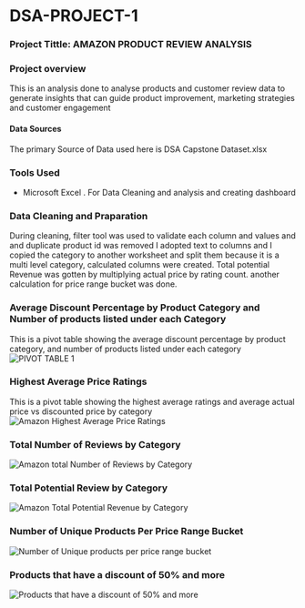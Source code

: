 # DSA-PROJECT-1

### Project Tittle: AMAZON PRODUCT REVIEW ANALYSIS

### Project overview

This is an analysis done to analyse products and customer review data to generate insights that can guide product improvement, marketing strategies and customer engagement
#### Data Sources
The primary Source of Data used here is DSA Capstone Dataset.xlsx

### Tools Used
- Microsoft Excel
 . For Data Cleaning and analysis and creating dashboard

  
### Data Cleaning and Praparation
 During cleaning, filter tool was used to validate each column and values and and duplicate product id was removed I adopted text to columns and I copied the category to another worksheet and split them because it is a multi level category, calculated columns were created. Total potential Revenue was gotten by multiplying actual price by rating count. another calculation for price range bucket was done.
 
### Average Discount Percentage by Product Category and Number of products listed under each Category
This is a pivot table showing the average discount percentage by product category, and number of products listed under each category
![PIVOT TABLE 1](https://github.com/user-attachments/assets/6d597c3a-1c6e-486f-826b-cfc13c59e097)

### Highest Average Price Ratings
This is a pivot table showing the highest average ratings and average actual price vs discounted price by category
![Amazon Highest Average Price Ratings](https://github.com/user-attachments/assets/e454679a-ad3c-41be-92a8-b4ed038caa70)


### Total Number of Reviews by Category
![Amazon total Number of Reviews by Category](https://github.com/user-attachments/assets/1f4bec37-c17b-4b34-9c82-1b9075399b98)


### Total Potential Review by Category
![Amazon Total Potential Revenue by Category](https://github.com/user-attachments/assets/77c278f5-8730-4b3a-9143-fe80f647b1af)


### Number of Unique Products Per Price Range Bucket
![Number of Unique products per price range bucket](https://github.com/user-attachments/assets/6009b7d9-c380-4789-9706-fb6b185dcffe)



### Products that have a discount of 50% and more
![Products that have a discount of 50% and more](https://github.com/user-attachments/assets/543d979e-2059-447a-9a01-0091c552ab2b)
